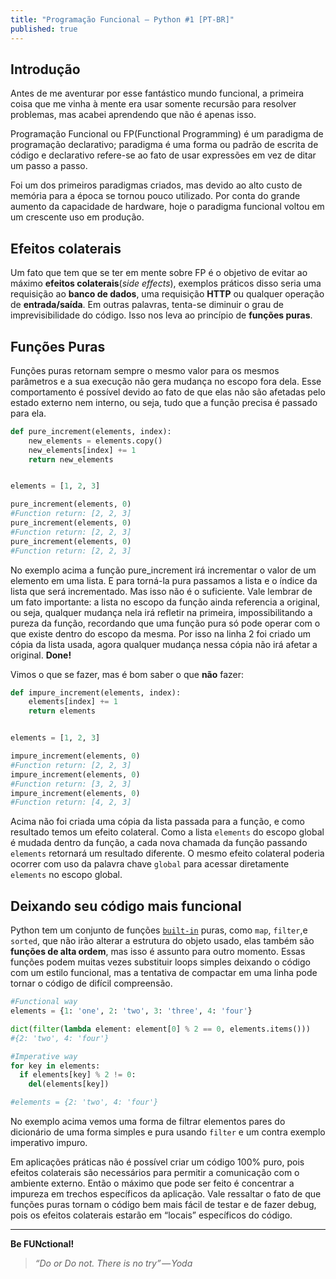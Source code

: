 ```yaml
---
title: "Programação Funcional — Python #1 [PT-BR]"
published: true
---
```


## Introdução
Antes de me aventurar por esse fantástico mundo funcional, a primeira coisa que me vinha à mente era usar somente recursão para resolver problemas, mas acabei aprendendo que não é apenas isso.

Programação Funcional ou FP(Functional Programming) é um paradigma de programação declarativo; paradigma é uma forma ou padrão de escrita de código e declarativo refere-se ao fato de usar expressões em vez de ditar um passo a passo.

Foi um dos primeiros paradigmas criados, mas devido ao alto custo de memória para a época se tornou pouco utilizado. Por conta do grande aumento da capacidade de hardware, hoje o paradigma funcional voltou em um crescente uso em produção.


## Efeitos colaterais
Um fato que tem que se ter em mente sobre FP é o objetivo de evitar ao máximo **efeitos colaterais**(_side effects_), exemplos práticos disso seria uma requisição ao **banco de dados**, uma requisição **HTTP** ou qualquer operação de **entrada/saída**. Em outras palavras, tenta-se diminuir o grau de imprevisibilidade do código. Isso nos leva ao princípio de **funções puras**.

## Funções Puras 
Funções puras retornam sempre o mesmo valor para os mesmos parâmetros e a sua execução não gera mudança no escopo fora dela. Esse comportamento é possível devido ao fato de que elas não são afetadas pelo estado externo nem interno, ou seja, tudo que a função precisa é passado para ela.

```python
def pure_increment(elements, index):
    new_elements = elements.copy()
    new_elements[index] += 1
    return new_elements


elements = [1, 2, 3]

pure_increment(elements, 0)
#Function return: [2, 2, 3]
pure_increment(elements, 0)
#Function return: [2, 2, 3]
pure_increment(elements, 0)
#Function return: [2, 2, 3]
```

No exemplo acima a função pure_increment irá incrementar o valor de um elemento em uma lista. E para torná-la pura passamos a lista e o índice da lista que será incrementado. Mas isso não é o suficiente. Vale lembrar de um fato importante: a lista no escopo da função ainda referencia a original, ou seja, qualquer mudança nela irá refletir na primeira, impossibilitando a pureza da função, recordando que uma função pura só pode operar com o que existe dentro do escopo da mesma. Por isso na linha 2 foi criado um cópia da lista usada, agora qualquer mudança nessa cópia não irá afetar a original. 
**Done!**

Vimos o que se fazer, mas é bom saber o que **não** fazer:

```python
def impure_increment(elements, index):
    elements[index] += 1
    return elements


elements = [1, 2, 3]

impure_increment(elements, 0)
#Function return: [2, 2, 3]
impure_increment(elements, 0)
#Function return: [3, 2, 3]
impure_increment(elements, 0)
#Function return: [4, 2, 3]
```

Acima não foi criada uma cópia da lista passada para a função, e como resultado temos um efeito colateral. Como a lista `elements` do escopo global é mudada dentro da função, a cada nova chamada da função passando `elements` retornará um resultado diferente. O mesmo efeito colateral poderia ocorrer com uso da palavra chave `global` para acessar diretamente `elements` no escopo global.

## Deixando seu código mais funcional 
Python tem um conjunto de funções [`built-in`](https://docs.python.org/3.5/library/functions.html) puras, como `map`, `filter`,e `sorted`, que não irão alterar a estrutura do objeto usado, elas também são **funções de alta ordem**, mas isso é assunto para outro momento. Essas funções podem muitas vezes substituir loops simples deixando o código com um estilo funcional, mas a tentativa de compactar em uma linha pode tornar o código de difícil compreensão.

```python
#Functional way
elements = {1: 'one', 2: 'two', 3: 'three', 4: 'four'}

dict(filter(lambda element: element[0] % 2 == 0, elements.items()))
#{2: 'two', 4: 'four'}

#Imperative way
for key in elements:
  if elements[key] % 2 != 0:
    del(elements[key])

#elements = {2: 'two', 4: 'four'}
```

No exemplo acima vemos uma forma de filtrar elementos pares do dicionário de uma forma simples e pura usando `filter` e um contra exemplo imperativo impuro.

Em aplicações práticas não é possível criar um código 100% puro, pois efeitos colaterais são necessários para permitir a comunicação com o ambiente externo. Então o máximo que pode ser feito é concentrar a impureza em trechos específicos da aplicação. Vale ressaltar o fato de que funções puras tornam o código bem mais fácil de testar e de fazer debug, pois os efeitos colaterais estarão em “locais” específicos do código.

---
**Be FUNctional!**

>_“Do or Do not. There is no try” — Yoda_



